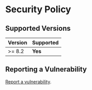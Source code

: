 # Security Policy

## Supported Versions

|    Version    | Supported  |
| ------------- | ---------- |
| >= 8.2        |  **Yes**   |

## Reporting a Vulnerability

[Report a vulnerability](https://github.com/Jakiboy/apaapi/issues).
